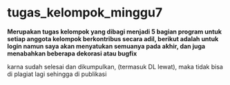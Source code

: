 # tugas_kelompok_minggu7

**Merupakan tugas kelompok yang dibagi menjadi 5 bagian program untuk setiap anggota kelompok berkontribus secara adil, berikut adalah untuk login namun saya akan menyatukan semuanya pada akhir, dan juga menabahkan beberapa dekorasi atau bugfix**
 
karna sudah selesai dan dikumpulkan, (termasuk DL lewat), maka tidak bisa di plagiat lagi sehingga di publikasi
